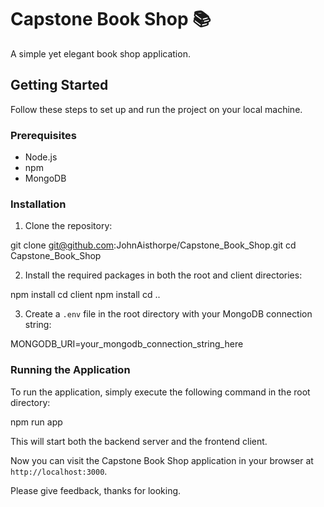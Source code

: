 # Capstone Book Shop 📚

A simple yet elegant book shop application.

## Getting Started

Follow these steps to set up and run the project on your local machine.

### Prerequisites

- Node.js
- npm
- MongoDB

### Installation

1. Clone the repository:

git clone git@github.com:JohnAisthorpe/Capstone_Book_Shop.git
cd Capstone_Book_Shop

2. Install the required packages in both the root and client directories:

npm install
cd client
npm install
cd ..

3. Create a `.env` file in the root directory with your MongoDB connection string:

MONGODB_URI=your_mongodb_connection_string_here

### Running the Application

To run the application, simply execute the following command in the root directory:

npm run app

This will start both the backend server and the frontend client.

Now you can visit the Capstone Book Shop application in your browser at `http://localhost:3000`.

Please give feedback, thanks for looking.
